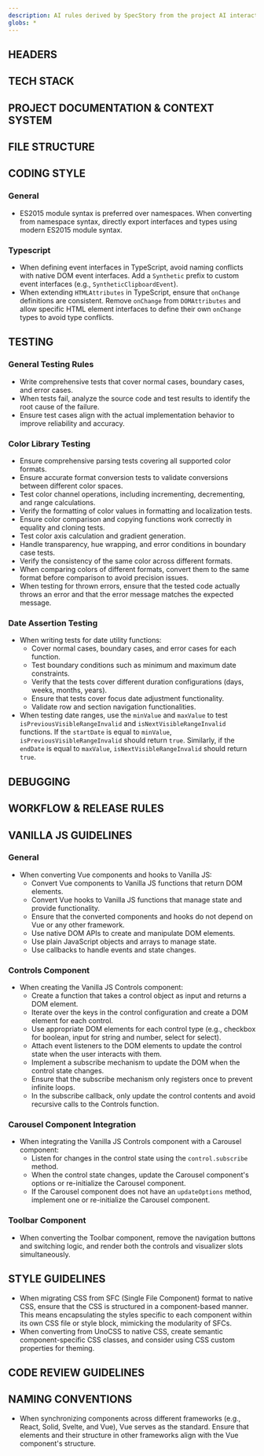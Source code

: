 ```yaml
---
description: AI rules derived by SpecStory from the project AI interaction history
globs: *
---
```


## HEADERS

## TECH STACK

## PROJECT DOCUMENTATION & CONTEXT SYSTEM

## FILE STRUCTURE

## CODING STYLE

### General

- ES2015 module syntax is preferred over namespaces. When converting from namespace syntax, directly export interfaces and types using modern ES2015 module syntax.

### Typescript

- When defining event interfaces in TypeScript, avoid naming conflicts with native DOM event interfaces. Add a `Synthetic` prefix to custom event interfaces (e.g., `SyntheticClipboardEvent`).
- When extending `HTMLAttributes` in TypeScript, ensure that `onChange` definitions are consistent. Remove `onChange` from `DOMAttributes` and allow specific HTML element interfaces to define their own `onChange` types to avoid type conflicts.

## TESTING

### General Testing Rules
- Write comprehensive tests that cover normal cases, boundary cases, and error cases.
- When tests fail, analyze the source code and test results to identify the root cause of the failure.
- Ensure test cases align with the actual implementation behavior to improve reliability and accuracy.

### Color Library Testing
- Ensure comprehensive parsing tests covering all supported color formats.
- Ensure accurate format conversion tests to validate conversions between different color spaces.
- Test color channel operations, including incrementing, decrementing, and range calculations.
- Verify the formatting of color values in formatting and localization tests.
- Ensure color comparison and copying functions work correctly in equality and cloning tests.
- Test color axis calculation and gradient generation.
- Handle transparency, hue wrapping, and error conditions in boundary case tests.
- Verify the consistency of the same color across different formats.
- When comparing colors of different formats, convert them to the same format before comparison to avoid precision issues.
- When testing for thrown errors, ensure that the tested code actually throws an error and that the error message matches the expected message.

### Date Assertion Testing

- When writing tests for date utility functions:
    - Cover normal cases, boundary cases, and error cases for each function.
    - Test boundary conditions such as minimum and maximum date constraints.
    - Verify that the tests cover different duration configurations (days, weeks, months, years).
    - Ensure that tests cover focus date adjustment functionality.
    - Validate row and section navigation functionalities.
- When testing date ranges, use the `minValue` and `maxValue` to test `isPreviousVisibleRangeInvalid` and `isNextVisibleRangeInvalid` functions. If the `startDate` is equal to `minValue`, `isPreviousVisibleRangeInvalid` should return `true`. Similarly, if the `endDate` is equal to `maxValue`, `isNextVisibleRangeInvalid` should return `true`.

## DEBUGGING

## WORKFLOW & RELEASE RULES

## VANILLA JS GUIDELINES

### General
- When converting Vue components and hooks to Vanilla JS:
    - Convert Vue components to Vanilla JS functions that return DOM elements.
    - Convert Vue hooks to Vanilla JS functions that manage state and provide functionality.
    - Ensure that the converted components and hooks do not depend on Vue or any other framework.
    - Use native DOM APIs to create and manipulate DOM elements.
    - Use plain JavaScript objects and arrays to manage state.
    - Use callbacks to handle events and state changes.

### Controls Component
- When creating the Vanilla JS Controls component:
    - Create a function that takes a control object as input and returns a DOM element.
    - Iterate over the keys in the control configuration and create a DOM element for each control.
    - Use appropriate DOM elements for each control type (e.g., checkbox for boolean, input for string and number, select for select).
    - Attach event listeners to the DOM elements to update the control state when the user interacts with them.
    - Implement a subscribe mechanism to update the DOM when the control state changes.
    - Ensure that the subscribe mechanism only registers once to prevent infinite loops.
    - In the subscribe callback, only update the control contents and avoid recursive calls to the Controls function.

### Carousel Component Integration
- When integrating the Vanilla JS Controls component with a Carousel component:
    - Listen for changes in the control state using the `control.subscribe` method.
    - When the control state changes, update the Carousel component's options or re-initialize the Carousel component.
    - If the Carousel component does not have an `updateOptions` method, implement one or re-initialize the Carousel component.

### Toolbar Component
- When converting the Toolbar component, remove the navigation buttons and switching logic, and render both the controls and visualizer slots simultaneously.

## STYLE GUIDELINES

- When migrating CSS from SFC (Single File Component) format to native CSS, ensure that the CSS is structured in a component-based manner. This means encapsulating the styles specific to each component within its own CSS file or style block, mimicking the modularity of SFCs.
- When converting from UnoCSS to native CSS, create semantic component-specific CSS classes, and consider using CSS custom properties for theming.

## CODE REVIEW GUIDELINES

## NAMING CONVENTIONS

- When synchronizing components across different frameworks (e.g., React, Solid, Svelte, and Vue), Vue serves as the standard. Ensure that elements and their structure in other frameworks align with the Vue component's structure.